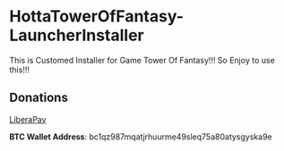 # HottaTowerOfFantasy-LauncherInstaller

This is Customed Installer for Game Tower Of Fantasy!!! So Enjoy to use this!!!

## Donations

[LiberaPay](https://liberapay.com/RikkoMatsumatoOfficial/donate)

**BTC Wallet Address**: bc1qz987mqatjrhuurme49sleq75a80atysgyska9e
